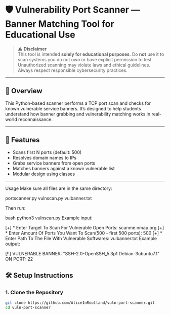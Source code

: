 # 🛡️ Vulnerability Port Scanner — Banner Matching Tool for Educational Use

> ⚠️ **Disclaimer**  
This tool is intended **solely for educational purposes**. Do **not** use it to scan systems you do not own or have explicit permission to test. Unauthorized scanning may violate laws and ethical guidelines. Always respect responsible cybersecurity practices.

---

## 📌 Overview

This Python-based scanner performs a TCP port scan and checks for known vulnerable service banners. It’s designed to help students understand how banner grabbing and vulnerability matching works in real-world reconnaissance.

---

## 🧠 Features

- Scans first N ports (default: 500)
- Resolves domain names to IPs
- Grabs service banners from open ports
- Matches banners against a known vulnerable list
- Modular design using classes

---

Usage
Make sure all files are in the same directory:

portscanner.py
vulnscan.py
vulbanner.txt

Then run:

bash
python3 vulnscan.py
Example input:

[+] * Enter Target To Scan For Vulnerable Open Ports: scanme.nmap.org
[+] * Enter Amount Of Ports You Want To Scan(500 - first 500 ports): 500
[+] * Enter Path To The File With Vulnerable Softwares: vulbanner.txt
Example output:

[!!] VULNERABLE BANNER: "SSH-2.0-OpenSSH_5.3p1 Debian-3ubuntu7.1" ON PORT: 22

## 🛠️ Setup Instructions

### 1. Clone the Repository
```bash
git clone https://github.com/Alice1nRootland/vuln-port-scanner.git
cd vuln-port-scanner

